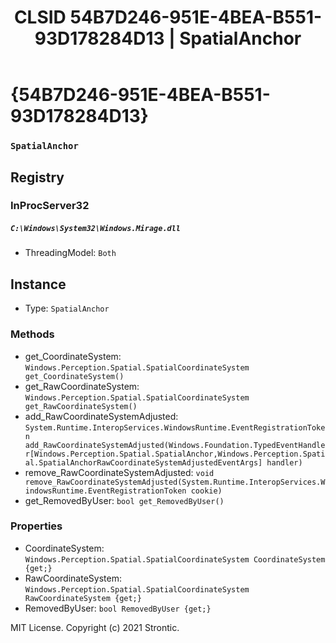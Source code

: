﻿---
title: "CLSID 54B7D246-951E-4BEA-B551-93D178284D13 | SpatialAnchor"
excerpt: What is COM-Object CLSID 54B7D246-951E-4BEA-B551-93D178284D13?
---

# {54B7D246-951E-4BEA-B551-93D178284D13}

### `SpatialAnchor`

## Registry


### InProcServer32

##### `C:\Windows\System32\Windows.Mirage.dll`
* ThreadingModel: `Both`

## Instance

* Type: `SpatialAnchor`

### Methods

* get_CoordinateSystem: `Windows.Perception.Spatial.SpatialCoordinateSystem get_CoordinateSystem()`
* get_RawCoordinateSystem: `Windows.Perception.Spatial.SpatialCoordinateSystem get_RawCoordinateSystem()`
* add_RawCoordinateSystemAdjusted: `System.Runtime.InteropServices.WindowsRuntime.EventRegistrationToken add_RawCoordinateSystemAdjusted(Windows.Foundation.TypedEventHandler[Windows.Perception.Spatial.SpatialAnchor,Windows.Perception.Spatial.SpatialAnchorRawCoordinateSystemAdjustedEventArgs] handler)`
* remove_RawCoordinateSystemAdjusted: `void remove_RawCoordinateSystemAdjusted(System.Runtime.InteropServices.WindowsRuntime.EventRegistrationToken cookie)`
* get_RemovedByUser: `bool get_RemovedByUser()`

### Properties

* CoordinateSystem: `Windows.Perception.Spatial.SpatialCoordinateSystem CoordinateSystem {get;}`
* RawCoordinateSystem: `Windows.Perception.Spatial.SpatialCoordinateSystem RawCoordinateSystem {get;}`
* RemovedByUser: `bool RemovedByUser {get;}`

MIT License. Copyright (c) 2021 Strontic.



